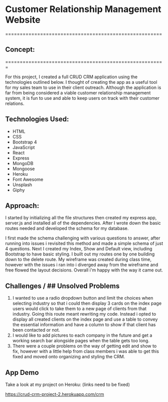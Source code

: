 
# Customer Relationship Management Website

======================================================
## Concept: 
=======================================================

For this project, I created a full CRUD CRM application using the technologies outlined below. I thought of creating the app as a useful tool for my sales team to use in their client outreach. Although the application is far from being considered a viable customer relationship management system, it is fun to use and able to keep users on track with their customer relations. 

## Technologies Used:
- HTML
- CSS
- Bootstrap 4
- JavaScript
- React
- Express
- MongoDB
- Mongoose
- Heroku
- Font Awesome
- Unsplash
- Giphy

## Approach: 
I started by initializing all the file structures then created my express app, server.js and installed all of the dependencies. 
After I wrote down the basic routes needed and developed the schema for my database. 

I first made the schema challenging with various questions to answer, after running into issues i revisited this method and made a simple schema of just 4 questions. Next I created my Index, Show and Default view, including Bootstrap to have basic styling. 
I built out my routes one by one building down to the delete route. My wireframe was created during class time, however with the issues i ran into i diverged away from the wireframe and free flowed the layout decisions. Overall i'm happy with the way it came out. 

## Challenges / ## Unsolved Problems

1) I wanted to use a radio dropdown button and limit the choices when selecting industry so that i could then display 3 cards on the index page users would click to take them to a new page of clients from that industry. Going this route meant rewriting my code. Instead i opted to display all created clients on the index page and use a table to convey the essential information and have a column to show if that client has been contacted or not. 
2) I would like to add pictures to each company in the future and get a working search bar alongside pages when the table gets too long. 
3) There were a couple problems on the way of getting edit and show to fix, however with a little help from class members i was able to get this fixed and moved onto organizing and styling the CRM. 


## App Demo 
Take a look at my project on Heroku: (links need to be fixed)

https://crud-crm-project-2.herokuapp.com/crm


